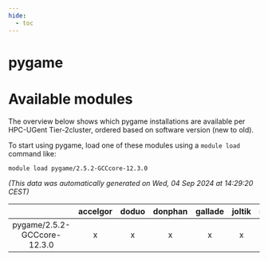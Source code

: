 ```yaml
---
hide:
  - toc
---
```


pygame
======

# Available modules


The overview below shows which pygame installations are available per HPC-UGent Tier-2cluster, ordered based on software version (new to old).

To start using pygame, load one of these modules using a `module load` command like:

```shell
module load pygame/2.5.2-GCCcore-12.3.0
```

*(This data was automatically generated on Wed, 04 Sep 2024 at 14:29:20 CEST)*  

| |accelgor|doduo|donphan|gallade|joltik|shinx|skitty|
| :---: | :---: | :---: | :---: | :---: | :---: | :---: | :---: |
|pygame/2.5.2-GCCcore-12.3.0|x|x|x|x|x|x|x|
